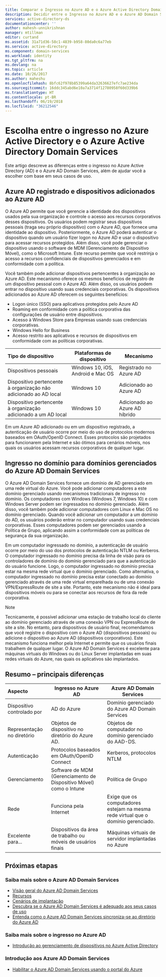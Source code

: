 ```yaml
---
title: Comparar o Ingresso no Azure AD e o Azure Active Directory Domain Services| Microsoft Docs
description: Decidir entre o Ingresso no Azure AD e o Azure AD Domain Services
services: active-directory-ds
documentationcenter: ''
author: mahesh-unnikrishnan
manager: mtillman
editor: curtand
ms.assetid: 31a71d36-58c1-4839-b958-80da0c6a77eb
ms.service: active-directory
ms.component: domain-services
ms.workload: identity
ms.tgt_pltfrm: na
ms.devlang: na
ms.topic: article
ms.date: 10/26/2017
ms.author: maheshu
ms.openlocfilehash: 8bfc62f978b85399a64da32636627efc7ae234da
ms.sourcegitcommit: 16ddc345abd6e10a7a3714f12780958f60d339b6
ms.translationtype: HT
ms.contentlocale: pt-BR
ms.lasthandoff: 06/19/2018
ms.locfileid: "36212546"
---
```

# <a name="choose-between-azure-active-directory-join-and-azure-active-directory-domain-services"></a>Escolha entre o ingresso no Azure Active Directory e o Azure Active Directory Domain Services
Este artigo descreve as diferenças entre o ingresso no Azure Active Directory (AD) e o Azure AD Domain Services, além de ajudar você a escolher com base em seus casos de uso.

## <a name="azure-ad-registered-and-azure-ad-joined-devices"></a>Azure AD registrado e dispositivos adicionados ao Azure AD
O Azure AD permite que você gerencie a identidade dos dispositivos usados pela sua organização e controle o acesso aos recursos corporativos desses dispositivos. Os usuários podem registrar seus dispositivos pessoais (traga seu próprio dispositivo) com o Azure AD, que fornece uma identidade ao dispositivo. Posteriormente, o Azure AD poderá autenticar o dispositivo quando um usuário fizer logon no Azure AD e usar o dispositivo para acessar recursos protegidos. Além disso, você pode gerenciar o dispositivo usando o software de MDM (Gerenciamento de Dispositivo Móvel), como o Microsoft Intune. Este recurso permite que você restrinja o acesso a recursos confidenciais de dispositivos gerenciados e em conformidade com a política.

Você também pode adicionar dispositivos pertencentes à organização ao Azure AD. Este mecanismo oferece os mesmos benefícios de registro de um dispositivo pessoal com o Azure AD. Além disso, os usuários podem entrar no dispositivo usando suas credenciais corporativas. Os dispositivos adicionados ao Azure AD oferecem os seguintes benefícios:
* Logon único (SSO) para aplicativos protegidos pelo Azure AD
* Roaming em conformidade com a política corporativa das configurações de usuário entre dispositivos.
* Acesso à Windows Store para Empresas usando suas credenciais corporativas.
* Windows Hello for Business
* Acesso restrito aos aplicativos e recursos de dispositivos em conformidade com as políticas corporativas.

| **Tipo de dispositivo** | **Plataformas de dispositivo** | **Mecanismo** |
|:---| --- | --- |
| Dispositivos pessoais | Windows 10, iOS, Android e Mac OS | Registrado no Azure AD |
| Dispositivo pertencente à organização não adicionado ao AD local | Windows 10 | Adicionado ao Azure AD |
| Dispositivo pertencente à organização adicionado a um AD local | Windows 10 | Adicionado ao Azure AD híbrido |

Em um Azure AD adicionado ou em um dispositivo registrado, a autenticação de usuário ocorre por meio do uso de protocolos modernos baseados em OAuth/OpenID Connect. Esses protocolos são projetados para funcionarem pela Internet e são ótimos para cenários móveis, nos quais os usuários acessam recursos corporativos de qualquer lugar.


## <a name="domain-join-to-azure-ad-domain-services-managed-domains"></a>Ingresso no domínio para domínios gerenciados do Azure AD Domain Services
O Azure AD Domain Services fornece um domínio de AD gerenciado em uma rede virtual do Azure. Você pode adicionar computadores a este domínio gerenciado usando mecanismos tradicionais de ingresso no domínio. Os computadores com Windows (Windows 7, Windows 10) e com Windows Server podem ser ingressados no domínio gerenciado. Além disso, você também pode adicionar computadores com Linux e Mac OS no domínio gerenciado. Quando você adicionar um computador a um domínio do AD, os usuários poderão entrar no computador usando suas credenciais corporativas. Esses computadores podem ser gerenciados usando a Política de Grupo, aplicando assim a conformidade com as políticas de segurança da sua organização.

Em um computador ingressado no domínio, a autenticação de usuário ocorre por meio do uso dos protocolos de autenticação NTLM ou Kerberos. O computador ingressado no domínio precisa da linha de visão para os controladores de domínio do domínio gerenciado para que a autenticação do usuário funcione. Logo, o computador ingressado no domínio precisa estar na mesma rede virtual que o domínio gerenciado. Como alternativa, o computador ingressado no domínio precisa estar conectado ao domínio gerenciado através de uma rede virtual emparelhada ou de uma conexão VPN/ExpressRoute de site a site. Portanto, este mecanismo não é ideal para dispositivos móveis ou para se conectar aos recursos de fora da rede corporativa.

> [!NOTE]
> Tecnicamente, é possível adicionar uma estação de trabalho local do cliente ao domínio gerenciado através de uma conexão VPN ou ExpressRoute de site a site. No entanto, para dispositivos de usuário final, recomendamos que você registre o dispositivo com o Azure AD (dispositivos pessoais) ou adicione o dispositivo ao Azure AD (dispositivos corporativos). Este mecanismo funciona melhor pela Internet e permite que os usuários finais trabalhem de qualquer lugar. O Azure AD Domain Services é excelente para máquinas virtuais do Windows ou do Linux Server implantadas em suas redes virtuais do Azure, nas quais os aplicativos são implantados.


## <a name="summary---key-differences"></a>Resumo – principais diferenças
| **Aspecto** | **Ingresso no Azure AD** | **Azure AD Domain Services** |
|:---| --- | --- |
| Dispositivo controlado por | AD do Azure | Domínio gerenciado do Azure AD Domain Services |
| Representação no diretório | Objetos de dispositivo no diretório do Azure AD. | Objetos de computador no domínio gerenciado do AAD-DS. |
| Autenticação | Protocolos baseados em OAuth/OpenID Connect | Kerberos, protocolos NTLM |
| Gerenciamento | Software de MDM (Gerenciamento de Dispositivo Móvel) como o Intune | Política de Grupo |
| Rede | Funciona pela Internet | Exige que os computadores estejam na mesma rede virtual que o domínio gerenciado.|
| Excelente para... | Dispositivos da área de trabalho ou móveis de usuários finais | Máquinas virtuais de servidor implantadas no Azure |


## <a name="next-steps"></a>Próximas etapas
### <a name="learn-more-about-azure-ad-domain-services"></a>Saiba mais sobre o Azure AD Domain Services
* [Visão geral do Azure AD Domain Services](active-directory-ds-overview.md)
* [Recursos](active-directory-ds-features.md)
* [Cenários de implantação](active-directory-ds-scenarios.md)
* [Descubra se o Azure AD Domain Services é adequado aos seus casos de uso](active-directory-ds-comparison.md)
* [Entenda como o Azure AD Domain Services sincroniza-se ao diretório do Azure AD](active-directory-ds-synchronization.md)

### <a name="learn-more-about-azure-ad-join"></a>Saiba mais sobre o ingresso no Azure AD
* [Introdução ao gerenciamento de dispositivos no Azure Active Directory](../active-directory/device-management-introduction.md)

### <a name="get-started-with-azure-ad-domain-services"></a>Introdução aos Azure AD Domain Services
* [Habilitar o Azure AD Domain Services usando o portal do Azure](active-directory-ds-getting-started.md)
